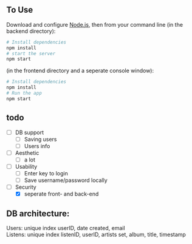 ## To Use

Download and configure [Node.js](https://nodejs.org/en/download/), then from your command line (in the backend directory):
```bash
# Install dependencies
npm install
# start the server
npm start
```
(in the frontend directory and a seperate console window):
```bash
# Install dependencies
npm install
# Run the app
npm start
```

## todo

- [ ] DB support
    - [ ] Saving users
    - [ ] Users info
- [ ] Aesthetic
    - [ ] a lot
- [ ] Usability
    - [ ] Enter key to login
    - [ ] Save username/password locally
- [ ] Security
    - [x] seperate front- and back-end

## DB architecture:
Users: unique index userID, date created, email\
Listens: unique index listenID, userID, artists set, album, title, timestamp
